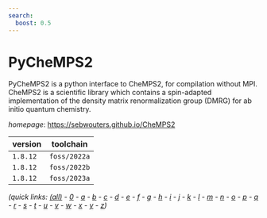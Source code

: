 ```yaml
---
search:
  boost: 0.5
---
```

# PyCheMPS2

PyCheMPS2 is a python interface to CheMPS2, for compilation without MPI. CheMPS2 is a scientific library which contains a spin-adapted implementation of the density matrix renormalization group (DMRG) for ab initio quantum chemistry.

*homepage*: <https://sebwouters.github.io/CheMPS2>

version | toolchain
--------|----------
``1.8.12`` | ``foss/2022a``
``1.8.12`` | ``foss/2022b``
``1.8.12`` | ``foss/2023a``


*(quick links: [(all)](../index.md) - [0](../0/index.md) - [a](../a/index.md) - [b](../b/index.md) - [c](../c/index.md) - [d](../d/index.md) - [e](../e/index.md) - [f](../f/index.md) - [g](../g/index.md) - [h](../h/index.md) - [i](../i/index.md) - [j](../j/index.md) - [k](../k/index.md) - [l](../l/index.md) - [m](../m/index.md) - [n](../n/index.md) - [o](../o/index.md) - [p](../p/index.md) - [q](../q/index.md) - [r](../r/index.md) - [s](../s/index.md) - [t](../t/index.md) - [u](../u/index.md) - [v](../v/index.md) - [w](../w/index.md) - [x](../x/index.md) - [y](../y/index.md) - [z](../z/index.md))*

